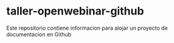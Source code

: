 # taller-openwebinar-github
Este repositorio contiene informacion para alojar un proyecto de documentacion en Github
